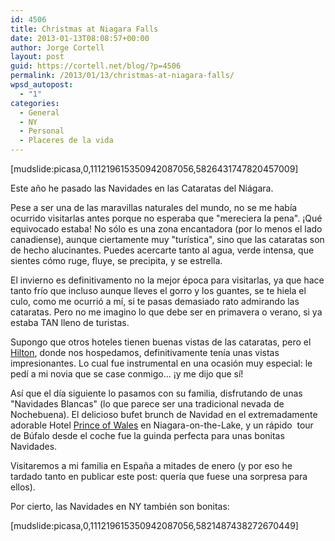 ```yaml
---
id: 4506
title: Christmas at Niagara Falls
date: 2013-01-13T08:08:57+00:00
author: Jorge Cortell
layout: post
guid: https://cortell.net/blog/?p=4506
permalink: /2013/01/13/christmas-at-niagara-falls/
wpsd_autopost:
  - "1"
categories:
  - General
  - NY
  - Personal
  - Placeres de la vida
---
```

[mudslide:picasa,0,111219615350942087056,5826431747820457009]

Este año he pasado las Navidades en las Cataratas del Niágara.

Pese a ser una de las maravillas naturales del mundo, no se me había ocurrido visitarlas antes porque no esperaba que "mereciera la pena". ¡Qué equivocado estaba! No sólo es una zona encantadora (por lo menos el lado canadiense), aunque ciertamente muy "turística", sino que las cataratas son de hecho alucinantes. Puedes acercarte tanto al agua, verde intensa, que sientes cómo ruge, fluye, se precipita, y se estrella.

El invierno es definitivamento no la mejor época para visitarlas, ya que hace tanto frío que incluso aunque lleves el gorro y los guantes, se te hiela el culo, como me ocurrió a mí, si te pasas demasiado rato admirando las cataratas. Pero no me imagino lo que debe ser en primavera o verano, si ya estaba TAN lleno de turistas.

Supongo que otros hoteles tienen buenas vistas de las cataratas, pero el <a title="https://niagarafallshilton.com/" href="https://niagarafallshilton.com/" target="_blank">Hilton</a>, donde nos hospedamos, definitivamente tenía unas vistas impresionantes. Lo cual fue instrumental en una ocasión muy especial: le pedí a mi novia que se case conmigo... ¡y me dijo que sí!

Así que el día siguiente lo pasamos con su familia, disfrutando de unas "Navidades Blancas" (lo que parece ser una tradicional nevada de Nochebuena). El delicioso bufet brunch de Navidad en el extremadamente adorable Hotel <a title="https://www.vintage-hotels.com/princeofwales/default.htm" href="https://www.vintage-hotels.com/princeofwales/default.htm" target="_blank">Prince of Wales</a> en Niagara-on-the-Lake, y un rápido  tour de Búfalo desde el coche fue la guinda perfecta para unas bonitas Navidades.

Visitaremos a mi familia en España a mitades de enero (y por eso he tardado tanto en publicar este post: quería que fuese una sorpresa para ellos).

Por cierto, las Navidades en NY también son bonitas:

[mudslide:picasa,0,111219615350942087056,5821487438272670449]